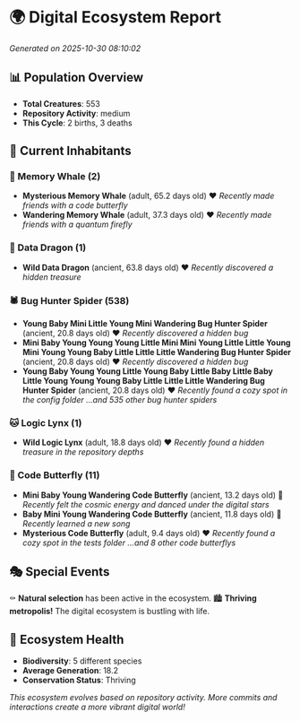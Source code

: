 # 🌍 Digital Ecosystem Report
*Generated on 2025-10-30 08:10:02*

## 📊 Population Overview
- **Total Creatures**: 553
- **Repository Activity**: medium
- **This Cycle**: 2 births, 3 deaths

## 👥 Current Inhabitants

### 🐋 Memory Whale (2)
- **Mysterious Memory Whale** (adult, 65.2 days old) ❤️
  *Recently made friends with a code butterfly*
- **Wandering Memory Whale** (adult, 37.3 days old) ❤️
  *Recently made friends with a quantum firefly*

### 🐉 Data Dragon (1)
- **Wild Data Dragon** (ancient, 63.8 days old) ❤️
  *Recently discovered a hidden treasure*

### 🕷️ Bug Hunter Spider (538)
- **Young Baby Mini Little Young Mini Wandering Bug Hunter Spider** (ancient, 20.8 days old) ❤️
  *Recently discovered a hidden bug*
- **Mini Baby Young Young Young Little Mini Mini Young Little Little Young Mini Young Young Baby Little Little Little Wandering Bug Hunter Spider** (ancient, 20.8 days old) ❤️
  *Recently discovered a hidden bug*
- **Young Baby Young Young Little Young Baby Little Baby Little Baby Little Young Young Young Baby Little Little Little Wandering Bug Hunter Spider** (ancient, 20.8 days old) ❤️
  *Recently found a cozy spot in the config folder*
  *...and 535 other bug hunter spiders*

### 🐱 Logic Lynx (1)
- **Wild Logic Lynx** (adult, 18.8 days old) ❤️
  *Recently found a hidden treasure in the repository depths*

### 🦋 Code Butterfly (11)
- **Mini Baby Young Wandering Code Butterfly** (ancient, 13.2 days old) 💛
  *Recently felt the cosmic energy and danced under the digital stars*
- **Baby Mini Young Wandering Code Butterfly** (ancient, 11.8 days old) 💛
  *Recently learned a new song*
- **Mysterious Code Butterfly** (adult, 9.4 days old) ❤️
  *Recently found a cozy spot in the tests folder*
  *...and 8 other code butterflys*

## 🎭 Special Events

⚰️ **Natural selection** has been active in the ecosystem.
🏙️ **Thriving metropolis!** The digital ecosystem is bustling with life.

## 🔬 Ecosystem Health
- **Biodiversity**: 5 different species
- **Average Generation**: 18.2
- **Conservation Status**: Thriving

*This ecosystem evolves based on repository activity. More commits and interactions create a more vibrant digital world!*